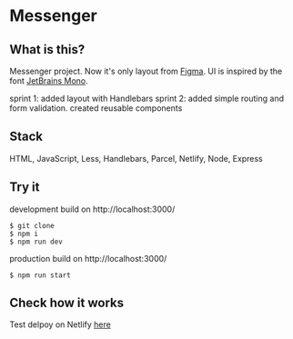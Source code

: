 # Messenger

## What is this?

Messenger project. Now it's only layout from [Figma](https://www.figma.com/file/gsvfLgmxRtYrGRpZFuhWJF/Chat?node-id=0%3A1).
UI is inspired by the font [JetBrains Mono](https://www.jetbrains.com/lp/mono/).

sprint 1: added layout with Handlebars
sprint 2: added simple routing and form validation. created reusable components

## Stack

HTML, JavaScript, Less, Handlebars, Parcel, Netlify, Node, Express

## Try it

development build on http://localhost:3000/

```
$ git clone
$ npm i
$ npm run dev
```

production build on http://localhost:3000/

```
$ npm run start
```

## Check how it works

Test delpoy on Netlify [here](https://chic-marigold-dd7f73.netlify.app/)
